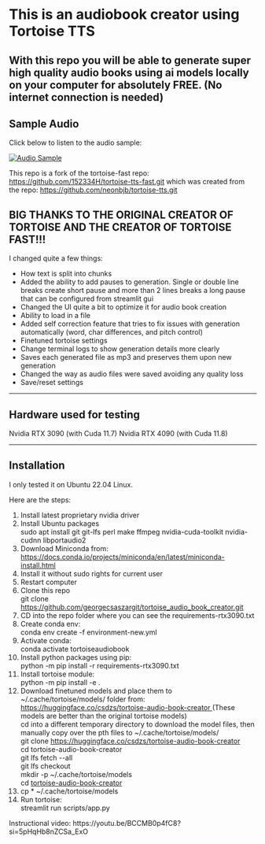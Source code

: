 <h1>This is an audiobook creator using Tortoise TTS</h1>
<h2>With this repo you will be able to generate super high quality audio books using ai models locally on your computer for absolutely FREE. (No internet connection is needed)</h2>

## Sample Audio

Click below to listen to the audio sample:

[![Audio Sample](https://img.shields.io/badge/Play-AudioSample-blue.svg)](https://raw.githubusercontent.com/georgecsaszargit/tortoise_audio_book_creator/master/demo.mp3)

This repo is a fork of the tortoise-fast repo: https://github.com/152334H/tortoise-tts-fast.git
which was created from the repo: https://github.com/neonbjb/tortoise-tts.git

<h2>BIG THANKS TO THE ORIGINAL CREATOR OF TORTOISE AND THE CREATOR OF TORTOISE FAST!!!</h2>

I changed quite a few things:
- How text is split into chunks
- Added the ability to add pauses to generation. Single or double line breaks create short pause and more than 2 lines breaks a long pause that can be configured from streamlit gui
- Changed the UI quite a bit to optimize it for audio book creation
- Ability to load in a file
- Added self correction feature that tries to fix issues with generation automatically (word, char differences, and pitch control)
- Finetuned tortoise settings
- Change terminal logs to show generation details more clearly
- Saves each generated file as mp3 and preserves them upon new generation
- Changed the way as audio files were saved avoiding any quality loss
- Save/reset settings

---------------------------------------------------
Hardware used for testing
---------------------------------------------------
Nvidia RTX 3090 (with Cuda 11.7)
Nvidia RTX 4090 (with Cuda 11.8)

---------------------------------------------------
Installation
---------------------------------------------------
<p>I only tested it on Ubuntu 22.04 Linux.</p>
<p>Here are the steps:</p>
<ol>
    <li>Install latest proprietary nvidia driver</li>
    <li>Install Ubuntu packages<br>sudo apt install git git-lfs perl make ffmpeg nvidia-cuda-toolkit nvidia-cudnn libportaudio2</li>
    <li>Download Miniconda from: <a target="_blank" rel="noopener noreferrer" href="https://docs.conda.io/projects/miniconda/en/latest/miniconda-install.html">https://docs.conda.io/projects/miniconda/en/latest/miniconda-install.html</a></li>
    <li>Install it without sudo rights for current user</li>
    <li>Restart computer</li>
    <li>Clone this repo<br>git clone <a target="_blank" rel="noopener noreferrer" href="https://github.com/georgecsaszargit/tortoise_audio_book_creator.git">https://github.com/georgecsaszargit/tortoise_audio_book_creator.git</a></li>
    <li>CD into the repo folder where you can see the requirements-rtx3090.txt</li>
    <li>Create conda env:<br>conda env create -f environment-new.yml</li>
    <li>Activate conda:&nbsp;<br>conda activate tortoiseaudiobook</li>
    <li>Install python packages using pip:<br>python -m pip install -r requirements-rtx3090.txt</li>
    <li>Install tortoise module:<br>python -m pip install -e .</li>
    <li>Download finetuned models and place them to ~/.cache/tortoise/models/ folder from: <a target="_blank" rel="noopener noreferrer" href="https://huggingface.co/csdzs/tortoise-audio-book-creator">https://huggingface.co/csdzs/tortoise-audio-book-creator </a>(These models are better than the original tortoise models)<br>cd into a different temporary directory to download the model files, then manually copy over the pth files to ~/.cache/tortoise/models/&nbsp;<br>git clone <a target="_blank" rel="noopener noreferrer" href="https://huggingface.co/csdzs/tortoise-audio-book-creator">https://huggingface.co/csdzs/tortoise-audio-book-creator</a><br>cd tortoise-audio-book-creator<br>git lfs fetch --all<br>git lfs checkout<br>mkdir -p ~/.cache/tortoise/models<br>cd <a target="_blank" rel="noopener noreferrer" href="https://huggingface.co/csdzs/tortoise-audio-book-creator">tortoise-audio-book-creator</a></li>
    <li>cp * ~/.cache/tortoise/models</li>
    <li>Run tortoise:<br>streamlit run scripts/app.py</li>
</ol>
<p>Instructional video: https://youtu.be/BCCMB0p4fC8?si=5pHqHb8nZCSa_ExO</p>
